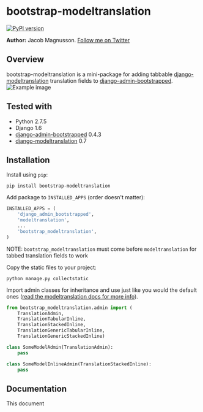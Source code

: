 # bootstrap-modeltranslation
[![PyPI version](https://pypip.in/v/bootstrap-modeltranslation/badge.png)](https://pypi.python.org/pypi/bootstrap-modeltranslation)

**Author:** Jacob Magnusson. [Follow me on Twitter][twitter]

## Overview

bootstrap-modeltranslation is a mini-package for adding tabbable [django-modeltranslation] translation fields to [django-admin-bootstrapped].
![Example image](https://raw.github.com/jmagnusson/bootstrap-modeltranslation/master/example.png)

## Tested with

* Python 2.7.5
* Django 1.6
* [django-admin-bootstrapped] 0.4.3
* [django-modeltranslation] 0.7

## Installation

Install using `pip`:

    pip install bootstrap-modeltranslation

Add package to `INSTALLED_APPS` (order doesn't matter):

```python
INSTALLED_APPS = (
    'django_admin_bootstrapped',
    'modeltranslation',
    ...
    'bootstrap_modeltranslation',
)
```

NOTE: `bootstrap_modeltranslation` must come before `modeltranslation` for tabbed translation fields to work

Copy the static files to your project:

    python manage.py collectstatic

Import admin classes for inheritance and use just like you would the default ones ([read the modeltranslation docs for more info][django-modeltranslation-docs-admin]).

```python
from bootstrap_modeltranslation.admin import (
    TranslationAdmin,
    TranslationTabularInline,
    TranslationStackedInline,
    TranslationGenericTabularInline,
    TranslationGenericStackedInline)

class SomeModelAdmin(TranslationAdmin):
    pass

class SomeModelInlineAdmin(TranslationStackedInline):
    pass
```

## Documentation

This document

[twitter]: https://twitter.com/jacobsvante_
[docs]: https://github.com/jmagnusson/bootstrap-modeltranslation
[django-modeltranslation]: https://github.com/deschler/django-modeltranslation
[django-modeltranslation-docs-admin]: https://django-modeltranslation.readthedocs.org/en/latest/admin.html
[django-admin-bootstrapped]: https://github.com/riccardo-forina/django-admin-bootstrapped
